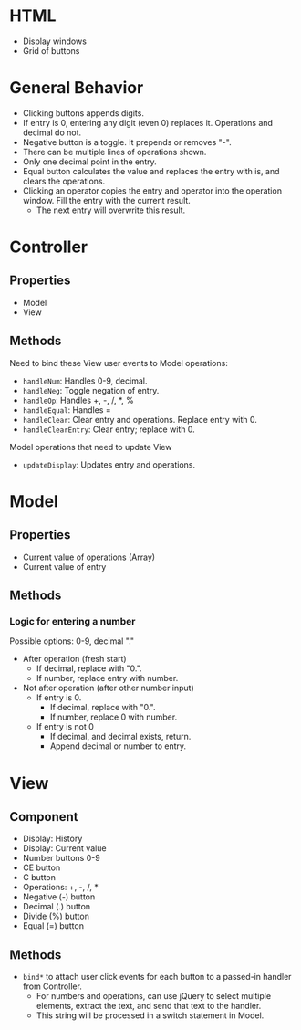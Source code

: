 # HTML
- Display windows
- Grid of buttons

# General Behavior
- Clicking buttons appends digits.
- If entry is 0, entering any digit (even 0) replaces it. Operations and decimal do not.
- Negative button is a toggle. It prepends or removes "-".
- There can be multiple lines of operations shown.
- Only one decimal point in the entry.
- Equal button calculates the value and replaces the entry with is, and clears the operations.
- Clicking an operator copies the entry and operator into the operation window. Fill the entry with the current result.
  - The next entry will overwrite this result.

# Controller

## Properties
- Model
- View

## Methods
Need to bind these View user events to Model operations:
- `handleNum`: Handles 0-9, decimal.
- `handleNeg`: Toggle negation of entry.
- `handleOp`: Handles +, -, /, *, %
- `handleEqual`: Handles =
- `handleClear`: Clear entry and operations. Replace entry with 0.
- `handleClearEntry`: Clear entry; replace with 0.

Model operations that need to update View
- `updateDisplay`: Updates entry and operations.

# Model

## Properties
- Current value of operations (Array)
- Current value of entry

## Methods
### Logic for entering a number
Possible options: 0-9, decimal "."
- After operation (fresh start)
  - If decimal, replace with "0.".
  - If number, replace entry with number.
- Not after operation (after other number input)
  - If entry is 0.
    - If decimal, replace with "0.".
    - If number, replace 0 with number.
  - If entry is not 0
    - If decimal, and decimal exists, return.
    - Append decimal or number to entry.

# View


## Component
- Display: History
- Display: Current value
- Number buttons 0-9
- CE button
- C button
- Operations: +, -, /, *
- Negative (-) button
- Decimal (.) button
- Divide (%) button
- Equal (=) button

## Methods
- `bind*` to attach user click events for each button to a passed-in handler from Controller.
  - For numbers and operations, can use jQuery to select multiple elements, extract the text, and send that text to the handler.
  - This string will be processed in a switch statement in Model.